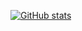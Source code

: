 [![GitHub stats](https://github-readme-stats.vercel.app/api?username=cyb9701&show_icons=true&count_private=true)](https://github.com/cyb9701)
